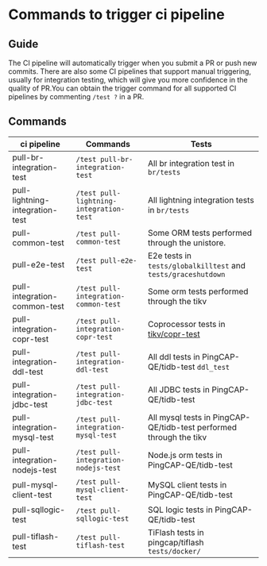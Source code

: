 # Commands to trigger ci pipeline

## Guide

The CI pipeline will automatically trigger when you submit a PR or push new commits. There are also some CI pipelines that support manual triggering, usually for integration testing, which will give you more confidence in the quality of PR.You can obtain the trigger command for all supported CI pipelines by commenting `/test ?` in a PR.

## Commands

| ci pipeline                     | Commands                                | Tests                                                        |
| ------------------------------- | --------------------------------------- | ------------------------------------------------------------ |
| pull-br-integration-test        | `/test pull-br-integration-test`        | All br integration test in `br/tests`                        |
| pull-lightning-integration-test | `/test pull-lightning-integration-test` | All lightning integration tests in `br/tests`                |
| pull-common-test                | `/test pull-common-test`                | Some ORM tests performed through the unistore.               |
| pull-e2e-test                   | `/test pull-e2e-test`                   | E2e tests in `tests/globalkilltest` and `tests/graceshutdown` |
| pull-integration-common-test    | `/test pull-integration-common-test`    | Some orm tests performed through the tikv                    |
| pull-integration-copr-test      | `/test pull-integration-copr-test`      | Coprocessor tests in [tikv/copr-test](https://github.com/tikv/copr-test) |
| pull-integration-ddl-test       | `/test pull-integration-ddl-test`       | All ddl tests in PingCAP-QE/tidb-test `ddl_test`             |
| pull-integration-jdbc-test      | `/test pull-integration-jdbc-test`      | All JDBC tests in PingCAP-QE/tidb-test                       |
| pull-integration-mysql-test     | `/test pull-integration-mysql-test`     | All mysql tests in PingCAP-QE/tidb-test performed through the tikv |
| pull-integration-nodejs-test    | `/test pull-integration-nodejs-test`    | Node.js orm tests in PingCAP-QE/tidb-test                    |
| pull-mysql-client-test          | `/test pull-mysql-client-test`          | MySQL client tests in PingCAP-QE/tidb-test                   |
| pull-sqllogic-test              | `/test pull-sqllogic-test`              | SQL logic tests in PingCAP-QE/tidb-test                      |
| pull-tiflash-test               | `/test pull-tiflash-test`               | TiFlash tests in pingcap/tiflash `tests/docker/`             |

